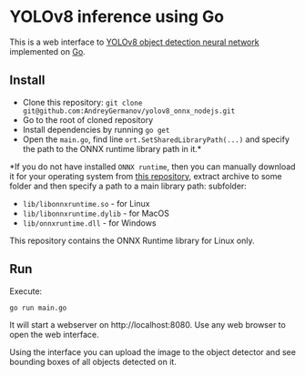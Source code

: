 # YOLOv8 inference using Go

This is a web interface to [YOLOv8 object detection neural network](https://ultralytics.com/yolov8)
implemented on [Go](https://go.dev).

## Install

* Clone this repository: `git clone git@github.com:AndreyGermanov/yolov8_onnx_nodejs.git`
* Go to the root of cloned repository
* Install dependencies by running `go get`
* Open the `main.go`, find line `ort.SetSharedLibraryPath(...)` and specify the path to the ONNX runtime library path in it.*

*If you do not have installed `ONNX runtime`, then you can manually download it for
your operating system from [this repository](https://github.com/microsoft/onnxruntime/releases),
extract archive to some folder and then specify a path to a main library path: 
subfolder:

* `lib/libonnxruntime.so` - for Linux
* `lib/libonnxruntime.dylib` - for MacOS
* `lib/onnxruntime.dll` - for Windows

This repository contains the ONNX Runtime library for Linux only.

## Run

Execute:

```
go run main.go
```

It will start a webserver on http://localhost:8080. Use any web browser to open the web interface.

Using the interface you can upload the image to the object detector and see bounding boxes of all objects detected on it.